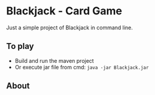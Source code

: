 # Blackjack - Card Game
Just a simple project of Blackjack in command line.

## To play
- Build and run the maven project
- Or execute jar file from cmd: `java -jar Blackjack.jar`

## About


